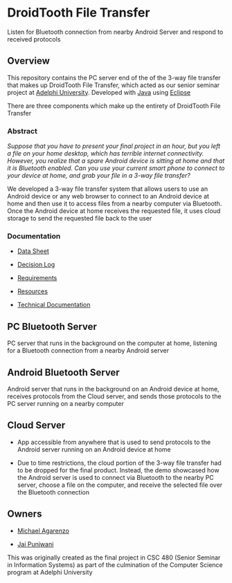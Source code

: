 # DroidTooth File Transfer

Listen for Bluetooth connection from nearby Android Server and respond to received protocols

## Overview

This repository contains the PC server end of the of the 3-way file transfer that makes up DroidTooth File Transfer, which acted as our senior seminar project at [Adelphi University](https://www.adelphi.edu/). Developed with [Java](https://www.java.com/en/) using [Eclipse](https://www.eclipse.org/)

There are three components which make up the entirety of DroidTooth File Transfer

### Abstract

*Suppose that you have to present your final project in an hour, but you left a file on your home desktop, which has terrible internet connectivity. However, you realize that a spare Android device is sitting at home and that it is Bluetooth enabled. Can you use your current smart phone to connect to your device at home, and grab your file in a 3-way file transfer?*

We developed a 3-way file transfer system that allows users to use an Android device or any web browser to connect to an Android device at home and then use it to access files from a nearby computer via Bluetooth. Once the Android device at home receives the requested file, it uses cloud storage to send the requested file back to the user

### Documentation

* [Data Sheet](media/data-sheet.pdf)

* [Decision Log](media/decision-log.pdf)

* [Requirements](media/requirements.pdf)

* [Resources](media/resources.pdf)

* [Technical Documentation](media/technical-documentation.pdf)

## PC Bluetooth Server

PC server that runs in the background on the computer at home, listening for a Bluetooth connection from a nearby Android server

## Android Bluetooth Server

Android server that runs in the background on an Android device at home, receives protocols from the Cloud server, and sends those protocols to the PC server running on a nearby computer

## Cloud Server

* App accessible from anywhere that is used to send protocols to the Android server running on an Android device at home

* Due to time restrictions, the cloud portion of the 3-way file transfer had to be dropped for the final product. Instead, the demo showcased how the Android server is used to connect via Bluetooth to the nearby PC server, choose a file on the computer, and receive the selected file over the Bluetooth connection

## Owners

* [Michael Agarenzo](https://linkedin.com/in/magarenzo)

* [Jai Punjwani](https://github.com/jaipunjwani)

This was originally created as the final project in CSC 480 (Senior Seminar in Information Systems) as part of the culmination of the Computer Science program at Adelphi University
